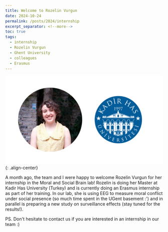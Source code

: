 ```yaml
---
title: Welcome to Rozelin Vurgun 
date: 2024-10-24
permalink: /posts/2024/internship
excerpt_separator: <!--more-->
toc: true
tags:
  - internship
  - Rozelin Vurgun
  - Ghent University
  - colleagues
  - Erasmus
---
```


![](/images/posts/post8/Rozelin.png){: .align-center}

A month ago, the team and I were happy to welcome Rozelin Vurgun for her internship in the Moral and Social Brain lab!
Rozelin is doing her Master at Kadir Has University (Turkey) and is currently doing an Erasmus internship as part of her training.
In our lab, she is using EEG to measure moral conflict under social presence (so much time spent in the UGent basement :') and in parallel is preparing a new study on surveillance effects (stay tuned for the results!).

PS. Don't hesitate to contact us if you are interested in an internship in our team :)

<!--more-->


